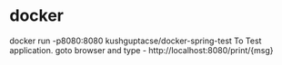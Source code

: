 # docker
docker run -p8080:8080 kushguptacse/docker-spring-test
To Test application. goto browser and type - http://localhost:8080/print/{msg}
